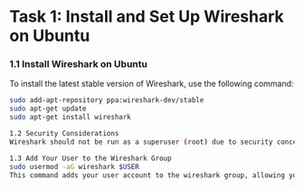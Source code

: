# Task 1: Install and Set Up Wireshark on Ubuntu

### 1.1 Install Wireshark on Ubuntu

To install the latest stable version of Wireshark, use the following command:

```bash
sudo add-apt-repository ppa:wireshark-dev/stable
sudo apt-get update
sudo apt-get install wireshark

1.2 Security Considerations
Wireshark should not be run as a superuser (root) due to security concerns. It’s recommended to configure the Wireshark group to allow non-root users to capture network packets.

1.3 Add Your User to the Wireshark Group
sudo usermod -aG wireshark $USER
This command adds your user account to the wireshark group, allowing you to capture packets without using superuser privileges. After running this command, log out and log back in to apply the changes.